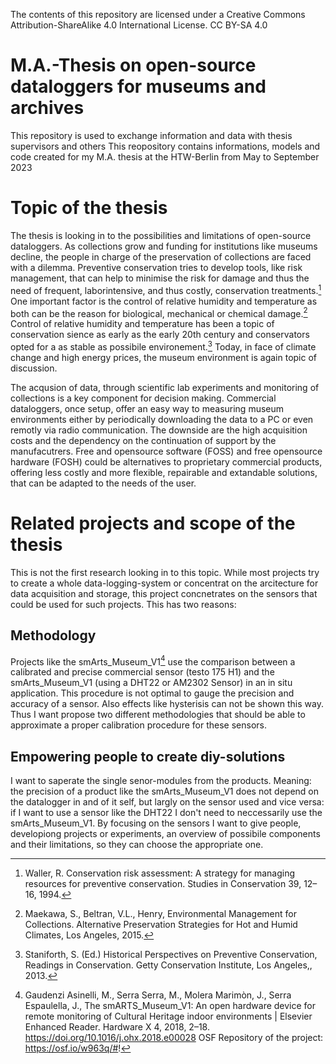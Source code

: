 
The contents of this repository are licensed under a Creative Commons Attribution-ShareAlike 4.0 International License.
CC BY-SA 4.0

M.A.-Thesis on open-source dataloggers for museums and archives
===
This repository is used to exchange information and data with thesis supervisors and others
This reopository contains informations, models and code created for my M.A. thesis at the HTW-Berlin from May to September 2023 

# Topic of the thesis
The thesis is looking in to the possibilities and limitations of open-source dataloggers. 
As collections grow and funding for institutions like museums decline, the people in charge of the preservation of collections are faced with a dilemma. Preventive conservation tries to develop tools, like risk management, that can help to minimise the risk for damage and thus the need of frequent, laborintensive, and thus costly, conservation treatments.[^1] One important factor is the control of relative humidity and temperature as both can be the reason for biological, mechanical or chemical damage.[^2]
Control of relative humidity and temperature has been a topic of conservation sience as early as the early 20th century and conservators opted for a as stable as possibile environement.[^3] Today, in face of climate change and high energy prices, the museum environment is again topic of discussion.

The acqusion of data, through scientific lab experiments and monitoring of collections is a key component for decision making. Commercial dataloggers, once setup, offer an easy way to measuring museum environments either by periodically downloading the data to a PC or even remotly via radio communication. The downside are the high acquisition costs and the dependency on the continuation of support by the manufacutrers.
Free and opensource software (FOSS) and free opensource hardware (FOSH) could be alternatives to proprietary commercial products, offering less costly and more flexible, repairable and extandable solutions, that can be adapted to the needs of the user.

# Related projects and scope of the thesis
This is not the first research looking in to this topic. While most projects try to create a whole data-logging-system or concentrat on the arcitecture for data acquisition and storage, this project concnetrates on the sensors that could be used for such projects. This has two reasons: 

## Methodology
Projects like the smArts_Museum_V1[^4] use the comparison between a calibrated and precise commercial sensor (testo 175 H1) and the smArts_Museum_V1 (using a DHT22 or AM2302 Sensor) in an in situ application. This procedure is not optimal to gauge the precision and accuracy of a sensor. Also effects like hysterisis can not be shown this way.
Thus I want propose two different methodologies that should be able to approximate a proper calibration procedure for these sensors.

## Empowering people to create diy-solutions
I want to saperate the single senor-modules from the products. Meaning: the precision of a product like the smArts_Museum_V1 does not depend on the datalogger in and of it self, but largly on the sensor used and vice versa: if I want to use a sensor like the DHT22 I don't need to neccessarily use the smArts_Museum_V1. By focusing on the sensors I want to give people, developiong projects or experiments, an overview of possibile components and their limitations, so they can choose the appropriate one.



[^1]: Waller, R. Conservation risk assessment: A strategy for managing resources for preventive conservation. Studies in Conservation 39, 12–16, 1994.

[^2]: Maekawa, S., Beltran, V.L., Henry, Environmental Management for Collections. Alternative Preservation Strategies for Hot and Humid Climates, Los Angeles, 2015.

[^3]: Staniforth, S. (Ed.) Historical Perspectives on Preventive Conservation, Readings in Conservation. Getty Conservation Institute, Los Angeles,, 2013.

[^4]: Gaudenzi Asinelli, M., Serra Serra, M., Molera Marimòn, J., Serra Espaulella, J., The smARTS_Museum_V1: An open hardware device for remote monitoring of Cultural Heritage indoor environments | Elsevier Enhanced Reader. Hardware X 4, 2018, 2–18. https://doi.org/10.1016/j.ohx.2018.e00028
OSF Repository of the project: https://osf.io/w963q/#!

